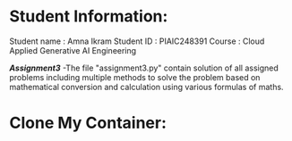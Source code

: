 # Student Information: 
Student name : Amna Ikram 
Student ID : PIAIC248391
Course : Cloud Applied Generative AI Engineering

***Assignment3***
-The file "assignment3.py" contain solution of all assigned problems including multiple methods to solve the problem based on mathematical conversion and calculation using various formulas of maths.

# Clone My Container:
 